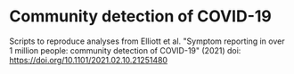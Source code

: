 # Community detection of COVID-19

Scripts to reproduce analyses from Elliott et al.
"Symptom reporting in over 1 million people: community detection of COVID-19" (2021) doi: https://doi.org/10.1101/2021.02.10.21251480



